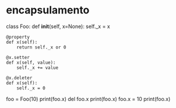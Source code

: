 # encapsulamento

class Foo:
    def __init__(self, x=None):
        self._x = x

    @property
    def x(self):
        return self._x or 0

    @x.setter
    def x(self, value):
        self._x += value

    @x.deleter
    def x(self):
        self._x = 0


foo = Foo(10)
print(foo.x)
del foo.x
print(foo.x)
foo.x = 10
print(foo.x)
